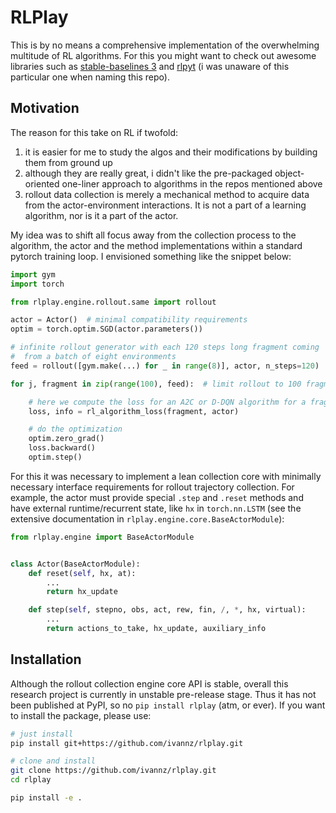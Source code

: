 # RLPlay

This is by no means a comprehensive implementation of the overwhelming multitude of RL algorithms. For this you might want to check out awesome libraries such as [stable-baselines 3](https://github.com/DLR-RM/stable-baselines3) and [rlpyt](https://github.com/astooke/rlpyt/) (i was unaware of this particular one when naming this repo).


## Motivation

The reason for this take on RL if twofold: 
1. it is easier for me to study the algos and their modifications by building them from ground up
2. although they are really great, i didn't like the pre-packaged object-oriented one-liner approach to algorithms in the repos mentioned above
3. rollout data collection is merely a mechanical method to acquire data from the actor-environment interactions. It is not a part of a learning algorithm, nor is it a part of the actor.

My idea was to shift all focus away from the collection process to the algorithm, the actor and the method implementations within a standard pytorch training loop. I envisioned something like the snippet below:

```python
import gym
import torch

from rlplay.engine.rollout.same import rollout

actor = Actor()  # minimal compatibility requirements
optim = torch.optim.SGD(actor.parameters())

# infinite rollout generator with each 120 steps long fragment coming
#  from a batch of eight environments
feed = rollout([gym.make(...) for _ in range(8)], actor, n_steps=120)

for j, fragment in zip(range(100), feed):  # limit rollout to 100 fragments

    # here we compute the loss for an A2C or D-DQN algorithm for a fragment
    loss, info = rl_algorithm_loss(fragment, actor)

    # do the optimization
    optim.zero_grad()
    loss.backward()
    optim.step()
```

For this it was necessary to implement a lean collection core with minimally necessary interface requirements for rollout trajectory collection. For example, the actor must provide special `.step` and `.reset` methods and have external runtime/recurrent state, like `hx` in `torch.nn.LSTM` (see the extensive documentation in `rlplay.engine.core.BaseActorModule`):

```python
from rlplay.engine import BaseActorModule


class Actor(BaseActorModule):
    def reset(self, hx, at):
        ...
        return hx_update

    def step(self, stepno, obs, act, rew, fin, /, *, hx, virtual):
        ...
        return actions_to_take, hx_update, auxiliary_info
```


## Installation

Although the rollout collection engine core API is stable, overall this research project is currently in unstable pre-release stage. Thus it has not been published at PyPI, so no `pip install rlplay` (atm, or ever). If you want to install the package, please use:

```bash
# just install
pip install git+https://github.com/ivannz/rlplay.git

# clone and install
git clone https://github.com/ivannz/rlplay.git
cd rlplay

pip install -e .
```

